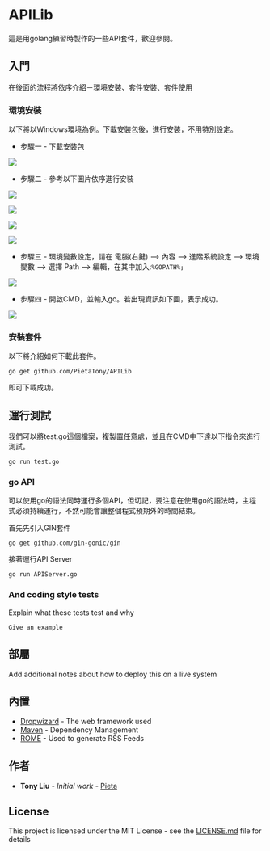# APILib

這是用golang練習時製作的一些API套件，歡迎參閱。


## 入門

在後面的流程將依序介紹－環境安裝、套件安裝、套件使用

### 環境安裝
以下將以Windows環境為例。下載安裝包後，進行安裝，不用特別設定。

* 步驟一 - 下載[安裝包](https://golang.org/dl/)

![](/img/install/go0.png)<br>

* 步驟二 - 參考以下圖片依序進行安裝

![](/img/install/go1.png)

![](/img/install/go2.png)

![](/img/install/go3.png)

![](/img/install/go4.png)

* 步驟三 - 環境變數設定，請在 電腦(右鍵) --> 內容 --> 進階系統設定 --> 環境變數 --> 選擇 Path --> 編輯，在其中加入:```%GOPATH%;```

![](/img/install/go5.png)

* 步驟四 - 開啟CMD，並輸入go。若出現資訊如下圖，表示成功。

![](/img/install/go6.png)


### 安裝套件

以下將介紹如何下載此套件。

```
go get github.com/PietaTony/APILib
```

即可下載成功。

## 運行測試

我們可以將test.go這個檔案，複製置任意處，並且在CMD中下達以下指令來進行測試。

```
go run test.go
```

### go API

可以使用go的語法同時運行多個API，但切記，要注意在使用go的語法時，主程式必須持續運行，不然可能會讓整個程式預期外的時間結束。

首先先引入GIN套件

```
go get github.com/gin-gonic/gin
```

接著運行API Server

```
go run APIServer.go
```

### And coding style tests

Explain what these tests test and why

```
Give an example
```

## 部屬

Add additional notes about how to deploy this on a live system

## 內置

* [Dropwizard](http://www.dropwizard.io/1.0.2/docs/) - The web framework used
* [Maven](https://maven.apache.org/) - Dependency Management
* [ROME](https://rometools.github.io/rome/) - Used to generate RSS Feeds

## 作者

* **Tony Liu** - *Initial work* - [Pieta](https://github.com/PietaTony)

## License

This project is licensed under the MIT License - see the [LICENSE.md](LICENSE.md) file for details
